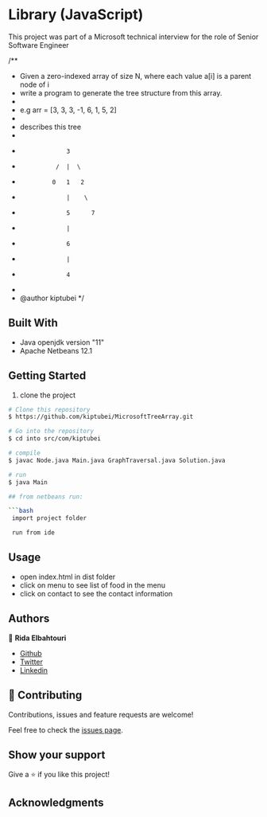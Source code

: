 # Library (JavaScript)

This project was part of a Microsoft technical interview for the role of Senior Software Engineer

/**
 * Given a zero-indexed array of size N, where each value a[i] is a parent node of i
 * write a program to generate the tree structure from this array.
 * 
 * e.g arr = [3, 3, 3, -1, 6, 1, 5, 2]
 * 
 * describes this tree
 * 
 *                  3
 *               /  |  \
 *              0   1   2
 *                  |    \
 *                  5      7
 *                  |
 *                  6
 *                  |
 *                  4
 * 
 * @author kiptubei
 */


## Built With

- Java openjdk version "11"
- Apache Netbeans 12.1

## Getting Started

1. clone the project

```bash
# Clone this repository
$ https://github.com/kiptubei/MicrosoftTreeArray.git

# Go into the repository
$ cd into src/com/kiptubei

# compile
$ javac Node.java Main.java GraphTraversal.java Solution.java

# run
$ java Main

## from netbeans run:

```bash
 import project folder

 run from ide
```

## Usage

- open index.html in dist folder
- click on menu to see list of food in the menu
- click on contact to see the contact information

## Authors

👤 **Rida Elbahtouri**

- [Github](https://github.com/kiptubei)
- [Twitter](https://twitter.com/mjabei)
- [Linkedin](https://www.linkedin.com/in/kiptubei/)

## 🤝 Contributing

Contributions, issues and feature requests are welcome!

Feel free to check the <a href="https://github.com/kiptubei/MicrosoftTreeArray/issues" target="_blank">issues page</a>.

## Show your support

Give a ⭐️ if you like this project!

## Acknowledgments

